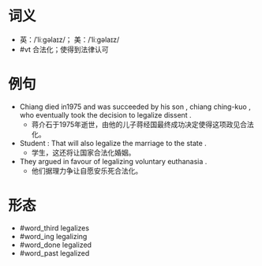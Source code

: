 # 词义
- 英：/ˈliːɡəlaɪz/； 美：/ˈliːɡəlaɪz/
- #vt 合法化；使得到法律认可
# 例句
- Chiang died in1975 and was succeeded by his son , chiang ching-kuo , who eventually took the decision to legalize dissent .
	- 蒋介石于1975年逝世，由他的儿子蒋经国最终成功决定使得这项政见合法化。
- Student : That will also legalize the marriage to the state .
	- 学生，这还将让国家合法化婚姻。
- They argued in favour of legalizing voluntary euthanasia .
	- 他们据理力争让自愿安乐死合法化。
# 形态
- #word_third legalizes
- #word_ing legalizing
- #word_done legalized
- #word_past legalized
